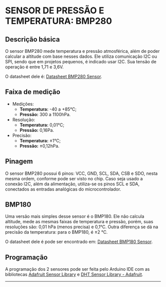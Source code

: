 # SENSOR DE PRESSÃO E TEMPERATURA: BMP280

## Descrição básica

O sensor BMP280 mede temperatura e pressão atmosférica, além de poder calcular a altitude com base nesses dados. Ele utiliza comunicação I2C ou SPI, sendo que em projetos pequenos, é indicado usar I2C. Sua tensão de operação é entre 1,71 e 3,6V.

O datasheet dele é: [Datasheet BMP280 Sensor](https://cdn-shop.adafruit.com/datasheets/BST-BMP280-DS001-11.pdf).

## Faixa de medição

- Medições:
    - **Temperatura:** -40 a +85°C;
    - **Pressão:** 300 a 1100hPa.
- Resolução:
    - **Temperatura:** 0,01°C;
    - **Pressão:** 0,16Pa.
- Precisão:
    - **Temperatura:** ±1°C;
    - **Pressão:** ±0,12hPa.

## Pinagem

O sensor BMP280 possui 6 pinos: VCC, GND, SCL, SDA, CSB e SDO, nesta mesma ordem, conforme pode ser visto no chip. Caso seja usado a conexão I2C, além da alimentação, utiliza-se os pinos SCL e SDA, conectados as entradas analógicas do microcontrolador.

## BMP180

Uma versão mais simples desse sensor é o BMP180. Ele não calcula altitude, mede as mesmas faixas de temperatura e pressão, porém, suas resoluções são: 0,01 hPa (menos precisa) e 0,1°C. Outra diferença se dá na precisão da temperatura: para o BMP180, é ±2 °C.

O datasheet dele é pode ser encontrado em: [Datasheet BMP180 Sensor](https://www.alldatasheet.com/html-pdf/1132068/BOSCH/BMP180/1073/6/BMP180.html).

## Programação

A programação dos 2 sensores pode ser feita pelo Arduino IDE com as bibliotecas [Adafruit Sensor Library](https://github.com/adafruit/Adafruit_Sensor) e [DHT Sensor Library - Adafruit](https://github.com/adafruit/Adafruit_BMP280_Library).

---